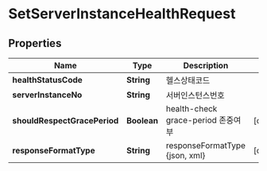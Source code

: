 
# SetServerInstanceHealthRequest

## Properties
Name | Type | Description | Notes
------------ | ------------- | ------------- | -------------
**healthStatusCode** | **String** | 헬스상태코드 | 
**serverInstanceNo** | **String** | 서버인스턴스번호 | 
**shouldRespectGracePeriod** | **Boolean** | health-check grace-period 존중여부 |  [optional]
**responseFormatType** | **String** | responseFormatType {json, xml} |  [optional]




